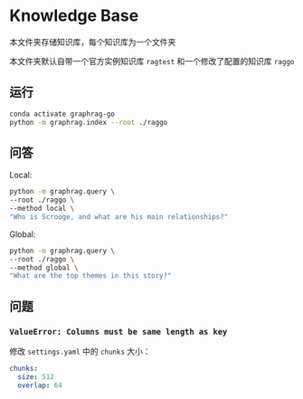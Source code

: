 # Knowledge Base

本文件夹存储知识库，每个知识库为一个文件夹

本文件夹默认自带一个官方实例知识库 `ragtest` 和一个修改了配置的知识库 `raggo`

## 运行

```bash
conda activate graphrag-go
python -m graphrag.index --root ./raggo
```

## 问答

Local:

```bash
python -m graphrag.query \
--root ./raggo \
--method local \
"Who is Scrooge, and what are his main relationships?"
```

Global:

```bash
python -m graphrag.query \
--root ./raggo \
--method global \
"What are the top themes in this story?"
```

## 问题

### `ValueError: Columns must be same length as key`

修改 `settings.yaml` 中的 `chunks` 大小：

```yaml
chunks:
  size: 512
  overlap: 64
```